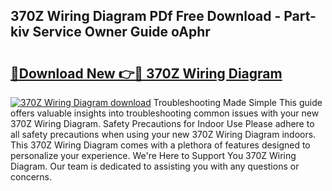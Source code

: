 ## 370Z Wiring Diagram PDf Free Download - Part-kiv Service Owner Guide oAphr

# <h2><a href="http://dfrq90.blite.top/?on=370Z+Wiring+Diagram">🔗Download New 👉🔴 370Z Wiring Diagram</a></h2>

[![370Z Wiring Diagram download](https://i.imgur.com/lujVjoI.png)](http://dfrq90.blite.top/?on=370Z+Wiring+Diagram)
Troubleshooting Made Simple This guide offers valuable insights into troubleshooting common issues with your new 370Z Wiring Diagram. Safety Precautions for Indoor Use Please adhere to all safety precautions when using your new 370Z Wiring Diagram indoors. This 370Z Wiring Diagram comes with a plethora of features designed to personalize your experience. We're Here to Support You 370Z Wiring Diagram. Our team is dedicated to assisting you with any questions or concerns.
